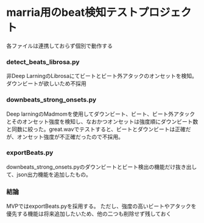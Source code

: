 # marria用のbeat検知テストプロジェクト

各ファイルは連携しておらず個別で動作する

### detect_beats_librosa.py
非Deep LarningのLibrosaにてビートとビート外アタックのオンセットを検知。ダウンビートが欲しいため不採用


### downbeats_strong_onsets.py
Deep larningのMadmomを使用してダウンビート、ビート、ビート外アタックとそのオンセット強度を検知し、なおかつオンセットは強度順にダウンビート数と同数に絞った。great.wavでテストすると、ビートとダウンビートは正確だが、オンセット強度が不正確だったので不採用。


### exportBeats.py
downbeats_strong_onsets.pyのダウンビートとビート検出の機能だけ抜き出して、json出力機能を追加したもの。


### 結論
MVPではexportBeats.pyを採用する。
ただし、強度の高いビートやアタックを優先する機能は将来追加したいため、他の二つも削除せず残しておく
